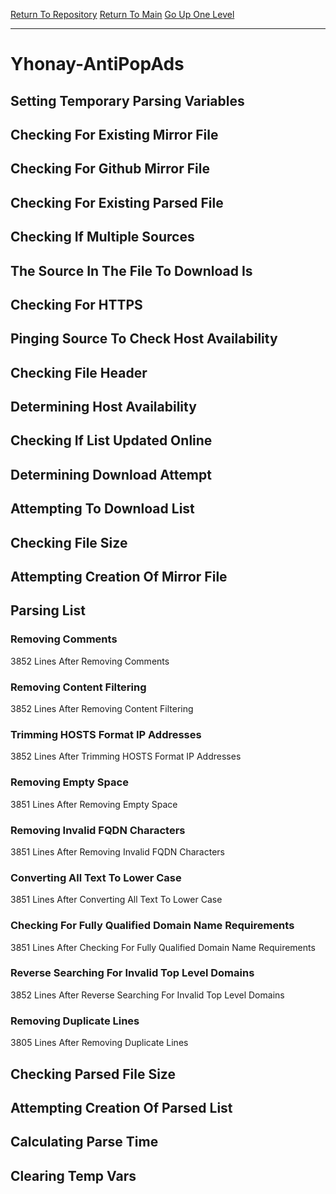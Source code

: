 [Return To Repository](https://github.com/deathbybandaid/piholeparser/)
[Return To Main](https://github.com/deathbybandaid/piholeparser/blob/master/RecentRunLogs/Mainlog.md)
[Go Up One Level](https://github.com/deathbybandaid/piholeparser/blob/master/RecentRunLogs/TopLevelScripts/30-Processing-Blacklists.md)
____________________________________
# Yhonay-AntiPopAds
## Setting Temporary Parsing Variables
## Checking For Existing Mirror File
## Checking For Github Mirror File
## Checking For Existing Parsed File
## Checking If Multiple Sources
## The Source In The File To Download Is
## Checking For HTTPS
## Pinging Source To Check Host Availability
## Checking File Header
## Determining Host Availability
## Checking If List Updated Online
## Determining Download Attempt
## Attempting To Download List
## Checking File Size
## Attempting Creation Of Mirror File
## Parsing List
### Removing Comments
3852 Lines After Removing Comments
### Removing Content Filtering
3852 Lines After Removing Content Filtering
### Trimming HOSTS Format IP Addresses
3852 Lines After Trimming HOSTS Format IP Addresses
### Removing Empty Space
3851 Lines After Removing Empty Space
### Removing Invalid FQDN Characters
3851 Lines After Removing Invalid FQDN Characters
### Converting All Text To Lower Case
3851 Lines After Converting All Text To Lower Case
### Checking For Fully Qualified Domain Name Requirements
3851 Lines After Checking For Fully Qualified Domain Name Requirements
### Reverse Searching For Invalid Top Level Domains
3852 Lines After Reverse Searching For Invalid Top Level Domains
### Removing Duplicate Lines
3805 Lines After Removing Duplicate Lines
## Checking Parsed File Size
## Attempting Creation Of Parsed List
## Calculating Parse Time
## Clearing Temp Vars
